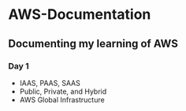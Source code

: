 # AWS-Documentation

## Documenting my learning of AWS

### Day 1
- IAAS, PAAS, SAAS
- Public, Private, and Hybrid
- AWS Global Infrastructure
